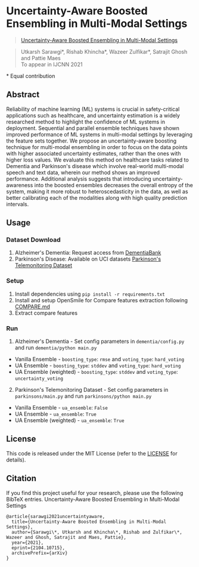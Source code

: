 # Uncertainty-Aware Boosted Ensembling in Multi-Modal Settings

> [Uncertainty-Aware Boosted Ensembling in Multi-Modal Settings](https://arxiv.org/abs/2104.10715)

> Utkarsh Sarawgi\*, Rishab Khincha\*, Wazeer Zulfikar\*, Satrajit Ghosh and Pattie Maes  
> To appear in IJCNN 2021 

\* Equal contribution

## Abstract

Reliability of machine learning (ML) systems is crucial in safety-critical applications such as healthcare, and uncertainty estimation is a widely researched method to highlight the confidence of ML systems in deployment. Sequential and parallel ensemble techniques have shown improved performance of ML systems in multi-modal settings by leveraging the feature sets together. We propose an uncertainty-aware boosting technique for multi-modal ensembling in order to focus on the data points with higher associated uncertainty estimates, rather than the ones with higher loss values. We evaluate this method on healthcare tasks related to Dementia and Parkinson's disease which involve real-world multi-modal speech and text data, wherein our method shows an improved performance. Additional analysis suggests that introducing uncertainty-awareness into the boosted ensembles decreases the overall entropy of the system, making it more robust to heteroscedasticity in the data, as well as better calibrating each of the modalities along with high quality prediction intervals.


## Usage 

### Dataset Download

1. Alzheimer's Dementia: Request access from [DementiaBank](https://dementia.talkbank.org/)
2. Parkinson's Disease: Available on UCI datasets [Parkinson's Telemonitoring Dataset](https://archive.ics.uci.edu/ml/datasets/Parkinsons+Telemonitoring)

### Setup

1. Install dependencies using `pip install -r requirements.txt`
2. Install and setup OpenSmile for Compare features extraction following [COMPARE.md](https://github.com/wazeerzulfikar/ad-mmse/blob/master/COMPARE.md)
3. Extract compare features

### Run

1. Alzheimer's Dementia - Set config parameters in `dementia/config.py` and run `dementia/python main.py`
* Vanilla Ensemble - `boosting_type`: `rmse` and `voting_type`: `hard_voting`
* UA Ensemble - `boosting_type`: `stddev` and `voting_type`: `hard_voting`
* UA Ensemble (weighted) - `boosting_type`: `stddev` and `voting_type`: `uncertainty_voting`

2. Parkinson's Telemonitoring Dataset - Set config parameters in `parkinsons/main.py` and run `parkinsons/python main.py`
* Vanilla Ensemble - `ua_ensemble`: `False`
* UA Ensemble - `ua_ensemble`: `True`
* UA Ensemble (weighted) - `ua_ensemble`: `True`

## License

This code is released under the MIT License (refer to the [LICENSE](https://github.com/usarawgi911/Uncertainty-aware-boosting/blob/master/LICENSE) for details).

## Citation

If you find this project useful for your research, please use the following BibTeX entries.
Uncertainty-Aware Boosted Ensembling in Multi-Modal Settings

    @article{sarawgi2021uncertaintyaware,
      title={Uncertainty-Aware Boosted Ensembling in Multi-Modal Settings},
      author={Sarawgi\*, Utkarsh and Khincha\*, Rishab and Zulfikar\*, Wazeer and Ghosh, Satrajit and Maes, Pattie},
      year={2021},
      eprint={2104.10715},
      archivePrefix={arXiv}
    }
